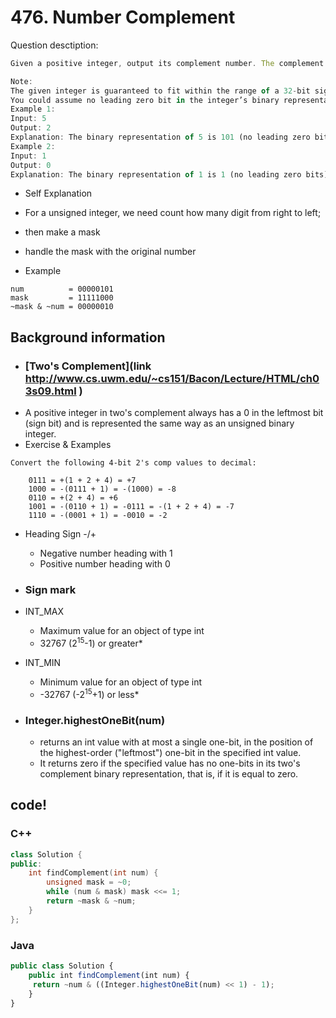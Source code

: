# 476. Number Complement

Question desctiption:

```javascript
Given a positive integer, output its complement number. The complement strategy is to flip the bits of its binary representation.

Note:
The given integer is guaranteed to fit within the range of a 32-bit signed integer.
You could assume no leading zero bit in the integer’s binary representation.
Example 1:
Input: 5
Output: 2
Explanation: The binary representation of 5 is 101 (no leading zero bits), and its complement is 010. So you need to output 2.
Example 2:
Input: 1
Output: 0
Explanation: The binary representation of 1 is 1 (no leading zero bits), and its complement is 0. So you need to output 0.

```
* Self Explanation
 * For a unsigned integer, we need count how many digit from right to left;
  * then make a mask
  * handle the mask with the original number

* Example
```
num          = 00000101
mask         = 11111000
~mask & ~num = 00000010
```

## Background information
* ### [Two's Complement](link http://www.cs.uwm.edu/~cs151/Bacon/Lecture/HTML/ch03s09.html )
 * A positive integer in two's complement always has a 0 in the leftmost bit (sign bit) and is represented the same way as an unsigned binary integer.
 *  Exercise & Examples
```
Convert the following 4-bit 2's comp values to decimal:

	0111 = +(1 + 2 + 4) = +7
	1000 = -(0111 + 1) = -(1000) = -8
	0110 = +(2 + 4) = +6
	1001 = -(0110 + 1) = -0111 = -(1 + 2 + 4) = -7
	1110 = -(0001 + 1) = -0010 = -2
```
 * Heading Sign -/+
   * Negative number heading with 1
   * Positive number heading with 0

* ### Sign mark
 * INT_MAX
   * Maximum value for an object of type int
   * 32767 (2<sup>15</sup>-1) or greater*
 * INT_MIN
   * Minimum value for an object of type int
   * -32767 (-2<sup>15</sup>+1) or less*

* ### Integer.highestOneBit(num)
  * returns an int value with at most a single one-bit, in the position of the highest-order ("leftmost") one-bit in the specified int value.
  * It returns zero if the specified value has no one-bits in its two's complement binary representation, that is, if it is equal to zero.

## code!
### C++
`````c++
class Solution {
public:
    int findComplement(int num) {
        unsigned mask = ~0;
        while (num & mask) mask <<= 1;
        return ~mask & ~num;
    }
};
`````

### Java
```javascript
public class Solution {
    public int findComplement(int num) {
     return ~num & ((Integer.highestOneBit(num) << 1) - 1);
    }
}
```

